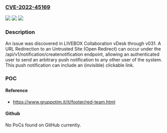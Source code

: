 ### [CVE-2022-45169](https://cve.mitre.org/cgi-bin/cvename.cgi?name=CVE-2022-45169)
![](https://img.shields.io/static/v1?label=Product&message=n%2Fa&color=blue)
![](https://img.shields.io/static/v1?label=Version&message=n%2Fa&color=blue)
![](https://img.shields.io/static/v1?label=Vulnerability&message=n%2Fa&color=brighgreen)

### Description

An issue was discovered in LIVEBOX Collaboration vDesk through v031. A URL Redirection to an Untrusted Site (Open Redirect) can occur under the /api/v1/notification/createnotification endpoint, allowing an authenticated user to send an arbitrary push notification to any other user of the system. This push notification can include an (invisible) clickable link.

### POC

#### Reference
- https://www.gruppotim.it/it/footer/red-team.html

#### Github
No PoCs found on GitHub currently.

